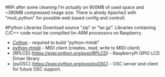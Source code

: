 #RPi
after some cleaning I'm actually on 900MB of used space and ~380MB compressed image size.
There is alredy Apache2 with "mod_python" for possible web based config and controll.

#Python Libraries
Download source "zip" or "tar.gz". Libraries containing C/C++ code must be compilled for ARM processors on Raspberry.
* [Cython](https://pypi.python.org/pypi/Cython) - required to build "python-rtmidi"
* [python-rtmidi](https://pypi.python.org/pypi/python-rtmidi) - MIDI client (creates, read, write to MIDI client)
* [RPLCD] (https://pypi.python.org/pypi/RPLCD) - RaspberryPi GPIO LCD Driver library
* [pyOSC] (https://pypi.python.org/pypi/pyOSC) - OSC server and client for future OSC support. 
